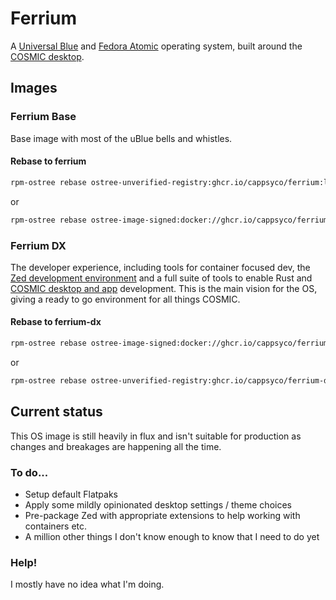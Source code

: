 # Ferrium 
A [Universal Blue](https://universal-blue.org/) and [Fedora Atomic](https://fedoraproject.org/atomic-desktops/) operating system, built around the [COSMIC desktop](https://system76.com/cosmic/).

## Images
### Ferrium Base
Base image with most of the uBlue bells and whistles. 
#### Rebase to ferrium
```sh
rpm-ostree rebase ostree-unverified-registry:ghcr.io/cappsyco/ferrium:latest
```
or
```sh
rpm-ostree rebase ostree-image-signed:docker://ghcr.io/cappsyco/ferrium:latest
```

### Ferrium DX
The developer experience, including tools for container focused dev, the [Zed development environment](https://zed.dev/) and a full suite of tools to enable Rust and [COSMIC desktop and app](https://github.com/pop-os/cosmic-epoch) development. This is the main vision for the OS, giving a ready to go environment for all things COSMIC.
#### Rebase to ferrium-dx
```sh
rpm-ostree rebase ostree-image-signed:docker://ghcr.io/cappsyco/ferrium-dx:latest
```
or
```sh
rpm-ostree rebase ostree-unverified-registry:ghcr.io/cappsyco/ferrium-dx:latest
```

## Current status
This OS image is still heavily in flux and isn't suitable for production as changes and breakages are happening all the time. 

### To do...
* Setup default Flatpaks
* Apply some mildly opinionated desktop settings / theme choices
* Pre-package Zed with appropriate extensions to help working with containers etc.
* A million other things I don't know enough to know that I need to do yet

### Help!
I mostly have no idea what I'm doing.
